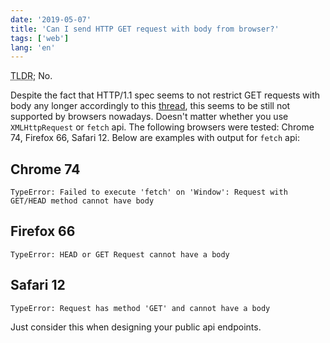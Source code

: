 ```yaml
---
date: '2019-05-07'
title: 'Can I send HTTP GET request with body from browser?'
tags: ['web']
lang: 'en'
---
```


<abbr title="Too long, didn't read">TLDR;</abbr> No.

Despite the fact that HTTP/1.1 spec seems to not restrict GET requests with body any longer accordingly to this [thread](https://stackoverflow.com/questions/978061/http-get-with-request-body), this seems to be still not supported by browsers nowadays. Doesn't matter whether you use `XMLHttpRequest` or `fetch` api. The following browsers were tested: Chrome 74, Firefox 66, Safari 12. Below are examples with output for `fetch` api:

## Chrome 74

```
TypeError: Failed to execute 'fetch' on 'Window': Request with GET/HEAD method cannot have body
```

## Firefox 66

```
TypeError: HEAD or GET Request cannot have a body
```

## Safari 12

```
TypeError: Request has method 'GET' and cannot have a body
```

Just consider this when designing your public api endpoints.
